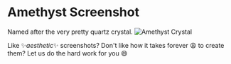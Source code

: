 # Amethyst Screenshot
Named after the very pretty quartz crystal. ![Amethyst Crystal](https://github.com/jtpotato/amethyst-screenshot/blob/main/docs/images/Amethyst.png)

Like ✨*aesthetic*✨ screenshots? Don't like how it takes forever 😩 to create them? Let us do the hard work for you 😄